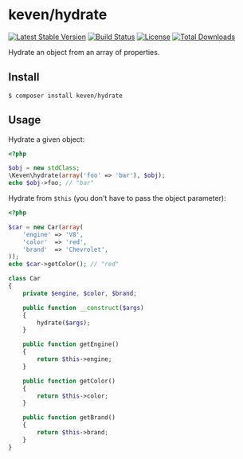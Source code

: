 # keven/hydrate

[![Latest Stable Version](https://poser.pugx.org/kevengodet/hydrate/v/stable)](https://packagist.org/packages/keven/hydrate)
[![Build Status](https://travis-ci.org/kevengodet/hydrate.svg)](https://travis-ci.org/kevengodet/hydrate)
[![License](https://poser.pugx.org/keven/hydrate/license)](https://packagist.org/packages/keven/hydrate)
[![Total Downloads](https://poser.pugx.org/keven/hydrate/downloads)](https://packagist.org/packages/keven/hydrate)

Hydrate an object from an array of properties.

## Install

```shell
$ composer install keven/hydrate
```

## Usage

Hydrate a given object:

```php
<?php

$obj = new stdClass;
\Keven\hydrate(array('foo' => 'bar'), $obj);
echo $obj->foo; // "bar"
```

Hydrate from `$this` (you don't have to pass the object parameter):

```php
<?php

$car = new Car(array(
    'engine' => 'V8',
    'color'  => 'red',
    'brand'  => 'Chevrolet',
));
echo $car->getColor(); // "red"

class Car
{
    private $engine, $color, $brand;

    public function __construct($args)
    {
        hydrate($args);
    }

    public function getEngine()
    {
        return $this->engine;
    }

    public function getColor()
    {
        return $this->color;
    }

    public function getBrand()
    {
        return $this->brand;
    }
}
```